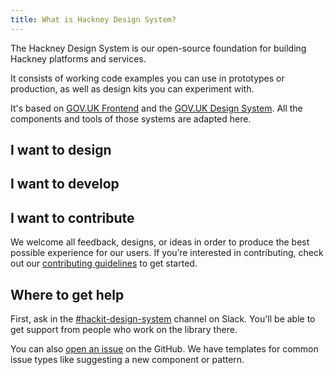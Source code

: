 ```yaml
---
title: What is Hackney Design System?
---
```


The Hackney Design System is our open-source foundation for building Hackney platforms and services.

It consists of working code examples you can use in prototypes or production, as well as design kits you can experiment with.

It's based on [GOV.UK Frontend](https://frontend.design-system.service.gov.uk) and the [GOV.UK Design System](https://design-system.service.gov.uk). All the components and tools of those systems are adapted here.

## I want to design

## I want to develop

## I want to contribute

We welcome all feedback, designs, or ideas in order to produce the best possible experience for our users. If you’re interested in contributing, check out our [contributing guidelines](/contributing/introduction) to get started.

## Where to get help

First, ask in the [#hackit-design-system](https://hackit-lbh.slack.com/archives/CJ6AWTH0A) channel on Slack. You'll be able to get support from people who work on the library there.

You can also [open an issue](https://github.com/LBHackney-IT/LBH-frontend/issues) on the GitHub. We have templates for common issue types like suggesting a new component or pattern.
